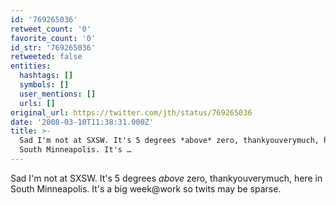 ```yaml
---
id: '769265036'
retweet_count: '0'
favorite_count: '0'
id_str: '769265036'
retweeted: false
entities:
  hashtags: []
  symbols: []
  user_mentions: []
  urls: []
original_url: https://twitter.com/jth/status/769265036
date: '2008-03-10T11:38:31.000Z'
title: >-
  Sad I'm not at SXSW. It's 5 degrees *above* zero, thankyouverymuch, here in
  South Minneapolis. It's …
---
```


Sad I'm not at SXSW. It's 5 degrees *above* zero, thankyouverymuch, here in South Minneapolis. It's a big week@work so twits may be sparse.